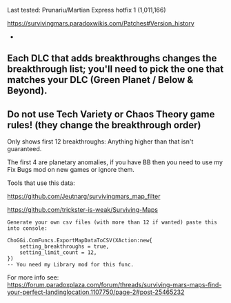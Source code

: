 Last tested: Prunariu/Martian Express hotfix 1 (1,011,166)

https://survivingmars.paradoxwikis.com/Patches#Version_history

-
Each DLC that adds breakthroughs changes the breakthrough list; you'll need to pick the one that matches your DLC (Green Planet / Below & Beyond).
-
Do not use Tech Variety or Chaos Theory game rules! (they change the breakthrough order)
-


Only shows first 12 breakthroughs: Anything higher than that isn't guaranteed.

The first 4 are planetary anomalies, if you have BB then you need to use my Fix Bugs mod on new games or ignore them.

Tools that use this data:

https://github.com/Jeutnarg/survivingmars_map_filter

https://github.com/trickster-is-weak/Surviving-Maps

```
Generate your own csv files (with more than 12 if wanted) paste this into console:

ChoGGi.ComFuncs.ExportMapDataToCSV(XAction:new{
    setting_breakthroughs = true,
    setting_limit_count = 12,
})
-- You need my Library mod for this func.
```

For more info see: https://forum.paradoxplaza.com/forum/threads/surviving-mars-maps-find-your-perfect-landinglocation.1107750/page-2#post-25465232
